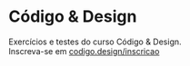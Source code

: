 # Código & Design
Exercícios e testes do curso Código &amp; Design.
<br>Inscreva-se em [codigo.design/inscricao](https://www.codigo.design/inscricao)
